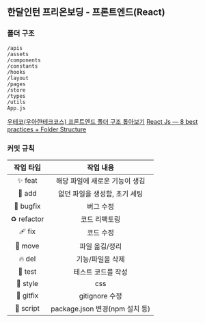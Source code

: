 ## 한달인턴 프리온보딩 - 프론트엔드(React)

### 폴더 구조

```
/apis
/assets
/components
/constants
/hooks
/layout
/pages
/store
/types
/utils
App.js
```

[우테코(우아한테크코스) 프론트엔드 폴더 구조 톺아보기](https://puenti.tistory.com/99)
[React Js — 8 best practices + Folder Structure](https://medium.com/@kthamodaran/react-8-best-practices-folder-structure-5dbda48a69e)

### 커밋 규칙

|  작업 타입  |           작업 내용            |
| :---------: | :----------------------------: |
|   ✨ feat   | 해당 파일에 새로운 기능이 생김 |
|   🎉 add    | 없던 파일을 생성함, 초기 세팅  |
|  🐛 bugfix  |           버그 수정            |
| ♻️ refactor |         코드 리팩토링          |
|   🩹 fix    |           코드 수정            |
|   🚚 move   |         파일 옮김/정리         |
|   🔥 del    |        기능/파일을 삭제        |
|   🍻 test   |       테스트 코드를 작성       |
|  💄 style   |              css               |
|  🙈 gitfix  |         gitignore 수정         |
|  🔨 script  | package.json 변경(npm 설치 등) |
